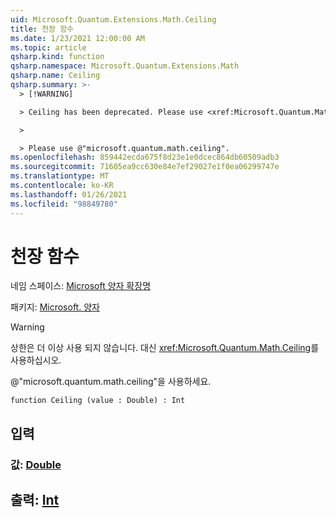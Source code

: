 ```yaml
---
uid: Microsoft.Quantum.Extensions.Math.Ceiling
title: 천장 함수
ms.date: 1/23/2021 12:00:00 AM
ms.topic: article
qsharp.kind: function
qsharp.namespace: Microsoft.Quantum.Extensions.Math
qsharp.name: Ceiling
qsharp.summary: >-
  > [!WARNING]

  > Ceiling has been deprecated. Please use <xref:Microsoft.Quantum.Math.Ceiling> instead.

  >

  > Please use @"microsoft.quantum.math.ceiling".
ms.openlocfilehash: 859442ecda675f8d23e1e0dcec864db60509adb3
ms.sourcegitcommit: 71605ea9cc630e84e7ef29027e1f0ea06299747e
ms.translationtype: MT
ms.contentlocale: ko-KR
ms.lasthandoff: 01/26/2021
ms.locfileid: "98849780"
---
```

# <a name="ceiling-function"></a>천장 함수

네임 스페이스: [Microsoft 양자 확장명](xref:Microsoft.Quantum.Extensions.Math)

패키지: [Microsoft. 양자](https://nuget.org/packages/Microsoft.Quantum.QSharp.Core)


> [!WARNING]
> 상한은 더 이상 사용 되지 않습니다. 대신 <xref:Microsoft.Quantum.Math.Ceiling>를 사용하십시오.
>
> @"microsoft.quantum.math.ceiling"을 사용하세요.



```qsharp
function Ceiling (value : Double) : Int
```


## <a name="input"></a>입력

### <a name="value--double"></a>값: [Double](xref:microsoft.quantum.lang-ref.double)





## <a name="output--int"></a>출력: [Int](xref:microsoft.quantum.lang-ref.int)

